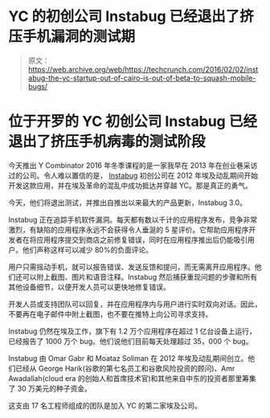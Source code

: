 # YC 的初创公司 Instabug 已经退出了挤压手机漏洞的测试期

> 原文：<https://web.archive.org/web/https://techcrunch.com/2016/02/02/instabug-the-yc-startup-out-of-cairo-is-out-of-beta-to-squash-mobile-bugs/>

# 位于开罗的 YC 初创公司 Instabug 已经退出了挤压手机病毒的测试阶段

今天推出 Y Combinator 2016 年冬季课程的是一家我早在 2013 年在创业巷采访过的公司。令人难以置信的是， [Instabug](https://web.archive.org/web/20230323022443/https://instabug.com/) 初创公司在 2012 年埃及动乱期间开始开发这款应用，并在埃及革命的混乱中成功抵达并穿越 YC。那是真正的勇气。

今天，他们将退出测试，并推出自推出以来最大的产品更新，Instabug 3.0。

Instabug 正在追踪手机软件漏洞。每天都有数以千计的应用程序发布，竞争非常激烈，有缺陷的应用程序永远不会获得令人垂涎的 5 星评价。它帮助应用程序开发者在将应用程序提交到商店之前修复错误，同时在应用程序推出后仍能吸引用户。他们声称这样可以减少 80%的负面评论。

用户只需摇动手机，就可以报告错误、发送反馈和提问，而无需离开应用程序。他们还可以附上截图、图片和语音注释。Instabug 然后捕获重现问题的步骤和所有其他设备细节，以便开发人员可以更快地修复错误。

开发人员或支持团队可以回复，并在应用程序内与用户进行实时双向对话。因此，不要再在电子邮件中附上截图，也不要在推特上向公司寻求支持。

Instabug 仍然在埃及工作，旗下有 1.2 万个应用程序在超过 1 亿台设备上运行，已经报告了 1000 万个 bug。他们说他们目前每天处理超过 35，000 个 bug。

Instabug 由 Omar Gabr 和 Moataz Soliman 在 2012 年埃及动乱期间创立。他们已经从 George Harik(谷歌的第七名员工和谷歌风险投资的顾问)、Amr Awadallah(cloud era 的创始人和首席技术官)和其他来自中东的投资者那里筹集了 30 万美元的种子资金。

这支由 17 名工程师组成的团队是加入 YC 的第二家埃及公司。